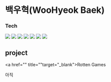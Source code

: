 # 백우혁(WooHyeok Baek)

### Tech

<img src="https://img.shields.io/badge/HTML-E34F26?style=flat-square&logo=HTML&logoColor=white" /> <img src="https://img.shields.io/badge/CSS-1572B6?style=flat-square&logo=CSS&logoColor=white"/> <img src="https://img.shields.io/badge/javascript-F7DF1E?style=flat-square&logo=javascript&logoColor=white"/>  <img src="https://img.shields.io/badge/react-61DAFB?style=flat-square&logo=react&logoColor=white"/> <img src="https://img.shields.io/badge/node.js-339933?style=flat-square&logo=node.js&logoColor=white"/> <img src="https://img.shields.io/badge/mongoDB-47A248?style=flat-square&logo=mongoDB&logoColor=white"/> <img src="https://img.shields.io/badge/Git-F05032?style=flat-square&logo=Git&logoColor=white"/>

## project

<a href="" title=""target="_blank">Rotten Games</a>

아직


